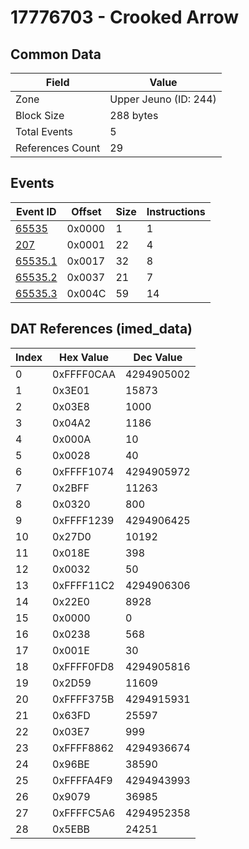 # 17776703 - Crooked Arrow

## Common Data

| Field            | Value                 |
|------------------|-----------------------|
| Zone             | Upper Jeuno (ID: 244) |
| Block Size       | 288 bytes             |
| Total Events     | 5                     |
| References Count | 29                    |

## Events

| Event ID                | Offset   |   Size |   Instructions |
|-------------------------|----------|--------|----------------|
| [65535](./65535.md)     | 0x0000   |      1 |              1 |
| [207](./207.md)         | 0x0001   |     22 |              4 |
| [65535.1](./65535.1.md) | 0x0017   |     32 |              8 |
| [65535.2](./65535.2.md) | 0x0037   |     21 |              7 |
| [65535.3](./65535.3.md) | 0x004C   |     59 |             14 |

## DAT References (imed_data)

|   Index | Hex Value   |   Dec Value |
|---------|-------------|-------------|
|       0 | 0xFFFF0CAA  |  4294905002 |
|       1 | 0x3E01      |       15873 |
|       2 | 0x03E8      |        1000 |
|       3 | 0x04A2      |        1186 |
|       4 | 0x000A      |          10 |
|       5 | 0x0028      |          40 |
|       6 | 0xFFFF1074  |  4294905972 |
|       7 | 0x2BFF      |       11263 |
|       8 | 0x0320      |         800 |
|       9 | 0xFFFF1239  |  4294906425 |
|      10 | 0x27D0      |       10192 |
|      11 | 0x018E      |         398 |
|      12 | 0x0032      |          50 |
|      13 | 0xFFFF11C2  |  4294906306 |
|      14 | 0x22E0      |        8928 |
|      15 | 0x0000      |           0 |
|      16 | 0x0238      |         568 |
|      17 | 0x001E      |          30 |
|      18 | 0xFFFF0FD8  |  4294905816 |
|      19 | 0x2D59      |       11609 |
|      20 | 0xFFFF375B  |  4294915931 |
|      21 | 0x63FD      |       25597 |
|      22 | 0x03E7      |         999 |
|      23 | 0xFFFF8862  |  4294936674 |
|      24 | 0x96BE      |       38590 |
|      25 | 0xFFFFA4F9  |  4294943993 |
|      26 | 0x9079      |       36985 |
|      27 | 0xFFFFC5A6  |  4294952358 |
|      28 | 0x5EBB      |       24251 |
